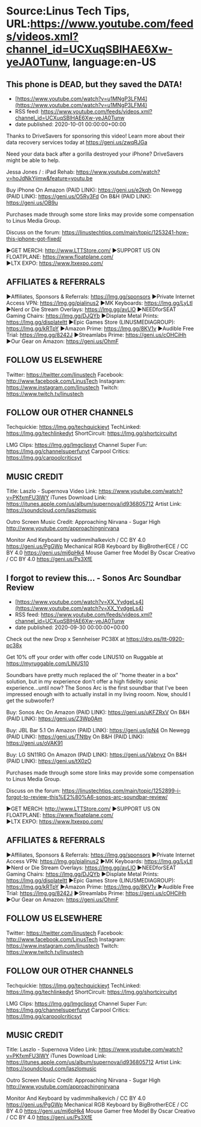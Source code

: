 # Source:Linus Tech Tips, URL:https://www.youtube.com/feeds/videos.xml?channel_id=UCXuqSBlHAE6Xw-yeJA0Tunw, language:en-US

## This phone is DEAD, but they saved the DATA!
 - [https://www.youtube.com/watch?v=u1MNgP3LFM4](https://www.youtube.com/watch?v=u1MNgP3LFM4)
 - RSS feed: https://www.youtube.com/feeds/videos.xml?channel_id=UCXuqSBlHAE6Xw-yeJA0Tunw
 - date published: 2020-10-01 00:00:00+00:00

Thanks to DriveSavers for sponsoring this video! Learn more about their data recovery services today at https://geni.us/zwqRJGa

Need your data back after a gorilla destroyed your iPhone? DriveSavers might be able to help.

Jessa Jones / : iPad Rehab: https://www.youtube.com/watch?v=hoJdNkYijmw&feature=youtu.be

Buy iPhone
On Amazon (PAID LINK): https://geni.us/e2kqh
On Newegg (PAID LINK): https://geni.us/O5Ry3Fd
On B&H (PAID LINK): https://geni.us/OB9u

Purchases made through some store links may provide some compensation to Linus Media Group.

Discuss on the forum: https://linustechtips.com/main/topic/1253241-how-this-iphone-got-fixed/

►GET MERCH: http://www.LTTStore.com/
►SUPPORT US ON FLOATPLANE: https://www.floatplane.com/  
►LTX EXPO: https://www.ltxexpo.com/   

AFFILIATES & REFERRALS
---------------------------------------------------
►Affiliates, Sponsors & Referrals: https://lmg.gg/sponsors
►Private Internet Access VPN: https://lmg.gg/pialinus2
►MK Keyboards: https://lmg.gg/LyLtl
►Nerd or Die Stream Overlays: https://lmg.gg/avLlO
►NEEDforSEAT Gaming Chairs: https://lmg.gg/DJQYb
►Displate Metal Prints: https://lmg.gg/displateltt
►Epic Games Store (LINUSMEDIAGROUP): https://lmg.gg/kRTpY
►Amazon Prime: https://lmg.gg/8KV1v
►Audible Free Trial: https://lmg.gg/8242J
►Streamlabs Prime: https://geni.us/cOHCiHh
►Our Gear on Amazon: https://geni.us/OhmF
 
FOLLOW US ELSEWHERE
---------------------------------------------------  
Twitter: https://twitter.com/linustech
Facebook: http://www.facebook.com/LinusTech
Instagram: https://www.instagram.com/linustech
Twitch: https://www.twitch.tv/linustech

FOLLOW OUR OTHER CHANNELS
---------------------------------------------------  
Techquickie: https://lmg.gg/techquickieyt
TechLinked: https://lmg.gg/techlinkedyt
ShortCircuit: https://lmg.gg/shortcircuityt

LMG Clips: https://lmg.gg/lmgclipsyt
Channel Super Fun: https://lmg.gg/channelsuperfunyt
Carpool Critics: https://lmg.gg/carpoolcriticsyt

MUSIC CREDIT
---------------------------------------------------  
Title: Laszlo - Supernova
Video Link: https://www.youtube.com/watch?v=PKfxmFU3lWY
iTunes Download Link: https://itunes.apple.com/us/album/supernova/id936805712
Artist Link: https://soundcloud.com/laszlomusic

Outro Screen Music Credit: Approaching Nirvana - Sugar High http://www.youtube.com/approachingnirvana

Monitor And Keyboard by vadimmihalkevich / CC BY 4.0  https://geni.us/PgGWp
Mechanical RGB Keyboard by BigBrotherECE / CC BY 4.0 https://geni.us/mj6pHk4
Mouse Gamer free Model By Oscar Creativo / CC BY 4.0 https://geni.us/Ps3XfE

## I forgot to review this… - Sonos Arc Soundbar Review
 - [https://www.youtube.com/watch?v=XX_YvdgeLs4](https://www.youtube.com/watch?v=XX_YvdgeLs4)
 - RSS feed: https://www.youtube.com/feeds/videos.xml?channel_id=UCXuqSBlHAE6Xw-yeJA0Tunw
 - date published: 2020-09-30 00:00:00+00:00

Check out the new Drop x Sennheiser PC38X at https://dro.ps/ltt-0920-pc38x

Get 10% off your order with offer code LINUS10 on Ruggable at https://myruggable.com/LINUS10

Soundbars have pretty much replaced the ol' "home theater in a box" solution, but in my experience don't offer a high fidelity sonic experience...until now? The Sonos Arc is the first soundbar that I've been impressed enough with to actually install in my living rooom. Now, should I get the subwoofer?

Buy: Sonos Arc
On Amazon (PAID LINK): https://geni.us/uKFZRxV
On B&H (PAID LINK): https://geni.us/Z3Wp0Am

Buy: JBL Bar 5.1
On Amazon (PAID LINK): https://geni.us/jpN4
On Newegg (PAID LINK): https://geni.us/TNtby
On B&H (PAID LINK): https://geni.us/oVAK91

Buy: LG SN11RG
On Amazon (PAID LINK): https://geni.us/Vabnyz
On B&H (PAID LINK): https://geni.us/tX0zO

Purchases made through some store links may provide some compensation to Linus Media Group.

Discuss on the forum: https://linustechtips.com/main/topic/1252899-i-forgot-to-review-this%E2%80%A6-sonos-arc-soundbar-review/

►GET MERCH: http://www.LTTStore.com/
►SUPPORT US ON FLOATPLANE: https://www.floatplane.com/  
►LTX EXPO: https://www.ltxexpo.com/   

AFFILIATES & REFERRALS
---------------------------------------------------
►Affiliates, Sponsors & Referrals: https://lmg.gg/sponsors
►Private Internet Access VPN: https://lmg.gg/pialinus2
►MK Keyboards: https://lmg.gg/LyLtl
►Nerd or Die Stream Overlays: https://lmg.gg/avLlO
►NEEDforSEAT Gaming Chairs: https://lmg.gg/DJQYb
►Displate Metal Prints: https://lmg.gg/displateltt
►Epic Games Store (LINUSMEDIAGROUP): https://lmg.gg/kRTpY
►Amazon Prime: https://lmg.gg/8KV1v
►Audible Free Trial: https://lmg.gg/8242J
►Streamlabs Prime: https://geni.us/cOHCiHh
►Our Gear on Amazon: https://geni.us/OhmF
 
FOLLOW US ELSEWHERE
---------------------------------------------------  
Twitter: https://twitter.com/linustech
Facebook: http://www.facebook.com/LinusTech
Instagram: https://www.instagram.com/linustech
Twitch: https://www.twitch.tv/linustech

FOLLOW OUR OTHER CHANNELS
---------------------------------------------------  
Techquickie: https://lmg.gg/techquickieyt
TechLinked: https://lmg.gg/techlinkedyt
ShortCircuit: https://lmg.gg/shortcircuityt

LMG Clips: https://lmg.gg/lmgclipsyt
Channel Super Fun: https://lmg.gg/channelsuperfunyt
Carpool Critics: https://lmg.gg/carpoolcriticsyt

MUSIC CREDIT
---------------------------------------------------  
Title: Laszlo - Supernova
Video Link: https://www.youtube.com/watch?v=PKfxmFU3lWY
iTunes Download Link: https://itunes.apple.com/us/album/supernova/id936805712
Artist Link: https://soundcloud.com/laszlomusic

Outro Screen Music Credit: Approaching Nirvana - Sugar High http://www.youtube.com/approachingnirvana

Monitor And Keyboard by vadimmihalkevich / CC BY 4.0  https://geni.us/PgGWp
Mechanical RGB Keyboard by BigBrotherECE / CC BY 4.0 https://geni.us/mj6pHk4
Mouse Gamer free Model By Oscar Creativo / CC BY 4.0 https://geni.us/Ps3XfE

